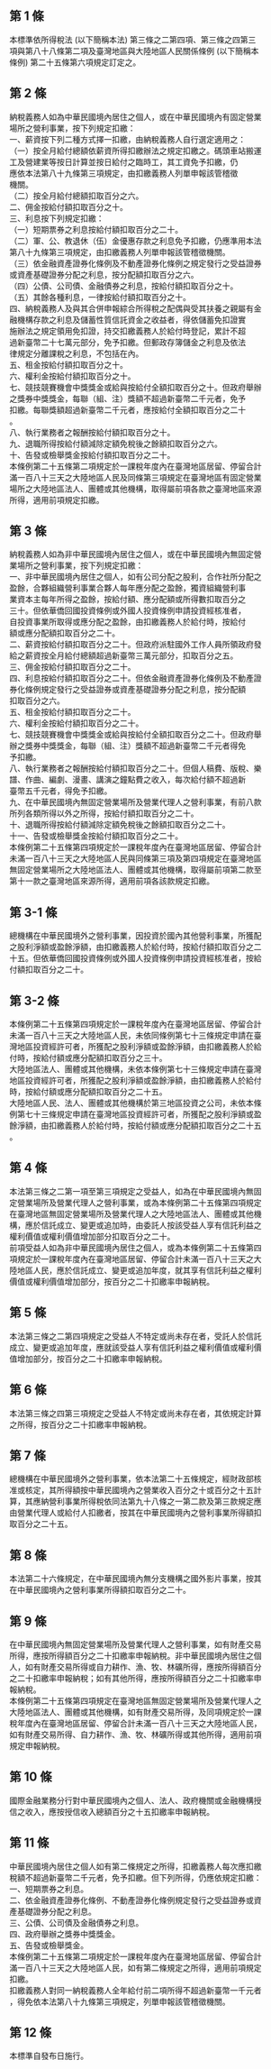 第 1 條
-------
本標準依所得稅法 (以下簡稱本法) 第三條之二第四項、第三條之四第三  
項與第八十八條第二項及臺灣地區與大陸地區人民關係條例 (以下簡稱本  
條例) 第二十五條第六項規定訂定之。

第 2 條
-------
納稅義務人如為中華民國境內居住之個人，或在中華民國境內有固定營業  
場所之營利事業，按下列規定扣繳：  
一、薪資按下列二種方式擇一扣繳，由納稅義務人自行選定適用之：  
（一）按全月給付總額依薪資所得扣繳辦法之規定扣繳之。碼頭車站搬運  
      工及營建業等按日計算並按日給付之臨時工，其工資免予扣繳，仍  
      應依本法第八十九條第三項規定，由扣繳義務人列單申報該管稽徵  
      機關。  
（二）按全月給付總額扣取百分之六。  
二、佣金按給付額扣取百分之十。  
三、利息按下列規定扣繳：  
（一）短期票券之利息按給付額扣取百分之二十。  
（二）軍、公、教退休（伍）金優惠存款之利息免予扣繳，仍應準用本法  
      第八十九條第三項規定，由扣繳義務人列單申報該管稽徵機關。  
（三）依金融資產證券化條例及不動產證券化條例之規定發行之受益證券  
      或資產基礎證券分配之利息，按分配額扣取百分之六。  
（四）公債、公司債、金融債券之利息，按給付額扣取百分之十。  
（五）其餘各種利息，一律按給付額扣取百分之十。  
四、納稅義務人及與其合併申報綜合所得稅之配偶與受其扶養之親屬有金  
    融機構存款之利息及儲蓄性質信託資金之收益者，得依儲蓄免扣證實  
    施辦法之規定領用免扣證，持交扣繳義務人於給付時登記，累計不超  
    過新臺幣二十七萬元部分，免予扣繳。但郵政存簿儲金之利息及依法  
    律規定分離課稅之利息，不包括在內。  
五、租金按給付額扣取百分之十。  
六、權利金按給付額扣取百分之十。  
七、競技競賽機會中獎獎金或給與按給付全額扣取百分之十。但政府舉辦  
    之獎券中獎獎金，每聯（組、注）獎額不超過新臺幣二千元者，免予  
    扣繳。每聯獎額超過新臺幣二千元者，應按給付全額扣取百分之二十  
    。  
八、執行業務者之報酬按給付額扣取百分之十。  
九、退職所得按給付額減除定額免稅後之餘額扣取百分之六。  
十、告發或檢舉獎金按給付額扣取百分之二十。  
本條例第二十五條第二項規定於一課稅年度內在臺灣地區居留、停留合計  
滿一百八十三天之大陸地區人民及同條第三項規定在臺灣地區有固定營業  
場所之大陸地區法人、團體或其他機構，取得屬前項各款之臺灣地區來源  
所得，適用前項規定扣繳。

第 3 條
-------
納稅義務人如為非中華民國境內居住之個人，或在中華民國境內無固定營  
業場所之營利事業，按下列規定扣繳：  
一、非中華民國境內居住之個人，如有公司分配之股利，合作社所分配之  
    盈餘，合夥組織營利事業合夥人每年應分配之盈餘，獨資組織營利事  
    業資本主每年所得之盈餘，按給付額、應分配額或所得數扣取百分之  
    三十。但依華僑回國投資條例或外國人投資條例申請投資經核准者，  
    自投資事業所取得或應分配之盈餘，由扣繳義務人於給付時，按給付  
    額或應分配額扣取百分之二十。  
二、薪資按給付額扣取百分之二十。但政府派駐國外工作人員所領政府發  
    給之薪資按全月給付總額超過新臺幣三萬元部分，扣取百分之五。  
三、佣金按給付額扣取百分之二十。  
四、利息按給付額扣取百分之二十。但依金融資產證券化條例及不動產證  
    券化條例規定發行之受益證券或資產基礎證券分配之利息，按分配額  
    扣取百分之六。  
五、租金按給付額扣取百分之二十。  
六、權利金按給付額扣取百分之二十。  
七、競技競賽機會中獎獎金或給與按給付全額扣取百分之二十。但政府舉  
    辦之獎券中獎獎金，每聯（組、注）獎額不超過新臺幣二千元者得免  
    予扣繳。  
八、執行業務者之報酬按給付額扣取百分之二十。但個人稿費、版稅、樂  
    譜、作曲、編劇、漫畫、講演之鐘點費之收入，每次給付額不超過新  
    臺幣五千元者，得免予扣繳。  
九、在中華民國境內無固定營業場所及營業代理人之營利事業，有前八款  
    所列各類所得以外之所得，按給付額扣取百分之二十。  
十、退職所得按給付額減除定額免稅後之餘額扣取百分之二十。  
十一、告發或檢舉獎金按給付額扣取百分之二十。  
本條例第二十五條第四項規定於一課稅年度內在臺灣地區居留、停留合計  
未滿一百八十三天之大陸地區人民與同條第三項及第四項規定在臺灣地區  
無固定營業場所之大陸地區法人、團體或其他機構，取得屬前項第二款至  
第十一款之臺灣地區來源所得，適用前項各該款規定扣繳。

第 3-1 條
---------
總機構在中華民國境外之營利事業，因投資於國內其他營利事業，所獲配  
之股利淨額或盈餘淨額，由扣繳義務人於給付時，按給付額扣取百分之二  
十五。但依華僑回國投資條例或外國人投資條例申請投資經核准者，按給  
付額扣取百分之二十。

第 3-2 條
---------
本條例第二十五條第四項規定於一課稅年度內在臺灣地區居留、停留合計  
未滿一百八十三天之大陸地區人民，未依同條例第七十三條規定申請在臺  
灣地區投資經許可者，所獲配之股利淨額或盈餘淨額，由扣繳義務人於給  
付時，按給付額或應分配額扣取百分之三十。  
大陸地區法人、團體或其他機構，未依本條例第七十三條規定申請在臺灣  
地區投資經許可者，所獲配之股利淨額或盈餘淨額，由扣繳義務人於給付  
時，按給付額或應分配額扣取百分之二十五。  
大陸地區人民、法人、團體或其他機構於第三地區投資之公司，未依本條  
例第七十三條規定申請在臺灣地區投資經許可者，所獲配之股利淨額或盈  
餘淨額，由扣繳義務人於給付時，按給付額或應分配額扣取百分之二十五  
。

第 4 條
-------
本法第三條之二第一項至第三項規定之受益人，如為在中華民國境內無固  
定營業場所及營業代理人之營利事業，或為本條例第二十五條第四項規定  
在臺灣地區無固定營業場所及營業代理人之大陸地區法人、團體或其他機  
構，應於信託成立、變更或追加時，由委託人按該受益人享有信託利益之  
權利價值或權利價值增加部分扣取百分之二十。  
前項受益人如為非中華民國境內居住之個人，或為本條例第二十五條第四  
項規定於一課稅年度內在臺灣地區居留、停留合計未滿一百八十三天之大  
陸地區人民，應於信託成立、變更或追加年度，就其享有信託利益之權利  
價值或權利價值增加部分，按百分之二十扣繳率申報納稅。

第 5 條
-------
本法第三條之二第四項規定之受益人不特定或尚未存在者，受託人於信託  
成立、變更或追加年度，應就該受益人享有信託利益之權利價值或權利價  
值增加部分，按百分之二十扣繳率申報納稅。

第 6 條
-------
本法第三條之四第三項規定之受益人不特定或尚未存在者，其依規定計算  
之所得，按百分之二十扣繳率申報納稅。

第 7 條
-------
總機構在中華民國境外之營利事業，依本法第二十五條規定，經財政部核  
准或核定，其所得額按中華民國境內之營業收入百分之十或百分之十五計  
算，其應納營利事業所得稅依同法第九十八條之一第二款及第三款規定應  
由營業代理人或給付人扣繳者，按其在中華民國境內之營利事業所得額扣  
取百分之二十五。

第 8 條
-------
本法第二十六條規定，在中華民國境內無分支機構之國外影片事業，按其  
在中華民國境內之營利事業所得額扣取百分之二十。

第 9 條
-------
在中華民國境內無固定營業場所及營業代理人之營利事業，如有財產交易  
所得，應按所得額百分之二十扣繳率申報納稅。非中華民國境內居住之個  
人，如有財產交易所得或自力耕作、漁、牧、林礦所得，應按所得額百分  
之二十扣繳率申報納稅；如有其他所得，應按所得額百分之二十扣繳率申  
報納稅。  
本條例第二十五條第四項規定在臺灣地區無固定營業場所及營業代理人之  
大陸地區法人、團體或其他機構，如有財產交易所得，及同項規定於一課  
稅年度內在臺灣地區居留、停留合計未滿一百八十三天之大陸地區人民，  
如有財產交易所得、自力耕作、漁、牧、林礦所得或其他所得，適用前項  
規定申報納稅。

第 10 條
--------
國際金融業務分行對中華民國境內之個人、法人、政府機關或金融機構授  
信之收入，應按授信收入總額百分之十五扣繳率申報納稅。

第 11 條
--------
中華民國境內居住之個人如有第二條規定之所得，扣繳義務人每次應扣繳  
稅額不超過新臺幣二千元者，免予扣繳。但下列所得，仍應依規定扣繳：  
一、短期票券之利息。  
二、依金融資產證券化條例、不動產證券化條例規定發行之受益證券或資  
    產基礎證券分配之利息。  
三、公債、公司債及金融債券之利息。  
四、政府舉辦之獎券中獎獎金。  
五、告發或檢舉獎金。  
本條例第二十五條第二項規定於一課稅年度內在臺灣地區居留、停留合計  
滿一百八十三天之大陸地區人民，如有第二條規定之所得，適用前項規定  
扣繳。  
扣繳義務人對同一納稅義務人全年給付前二項所得不超過新臺幣一千元者  
，得免依本法第八十九條第三項規定，列單申報該管稽徵機關。

第 12 條
--------
本標準自發布日施行。

